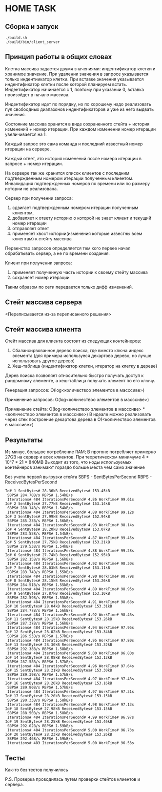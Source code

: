 # HOME TASK

## Сборка и запуск

```(bash)
./build.sh
./build/bin/client_server
```

## Принцип работы в общих словах

Клетка массива задается двумя значениями: индентификатор клетки и хранимое значение.
При удалении значения в запросе указывается только индентиикатор клетки.
При вставке значения указывается индентификатор клетки после которой планируем встать.
Индентификатор начинается с 1, поэтому при указании 0, вставка произойдет в начало массива.

Индентификатор идет по порядку, но по хорошему надо реализовать пул свобоодных диапазонов индентификаторов и уже из него выдвать значения.

Состояние массива хранится в виде сохраненного стейта + история изменений + номер итерации.
При каждом изменении номер итерации увеличивается на 1.

Каждый запрос это сама команда и последний известный номер итерации на сервере.

Каждый ответ, это история изменений после номера итерации в запросе + номер итерации.

На сервере так же хранится список клиентов с последним подтвержденным номером итерации полученным клиентом.
Инвалидация подтвержденных номеров по времени или по размеру истории не реализована.

Сервер при получении запроса:
1. сдвигает подтвержденным номером итерации полученным клиентом,
2. добавляет к ответу историю о которой не знает клиент и текущий номер итерации
3. отправляет ответ
4. применяет хвост истории(изменения которые известны всем клиентам) к стейту массива

Первенство запросов определяется тем кого первее начал обрабатывать сервер, а не по времени создания.

Клиент при получении запроса:
1. применяет полученную часть истории к своему стейту массива
2. cохраняет номер итерации

Таким образом по сети передается только дифф изменений.

## Стейт массива сервера

<Переписывается из-за переписанного решения>

## Стейт массива клиента

Стейт массива для клиента состоит из следующих контейнеров:
1. Сбалансирвованное дерево поиска, где вместо ключа индекс элемента (для примера используеся декартово дерево, но лучше использовать другое дерево) 
2. Хеш-таблица {индентификатор клетки, итератор на клетку в дереве}

Дерев поиска позволяет относительно быстро получать доступ к рандомному элементe, а хеш-таблица получать элемент по его ключу.

Генерация запросов:
O(log<количествоо элементов в масссиве>)

Применение запросов:
O(log<количествоо элементов в масссиве>)

Применение стейта:
O(log<количествоо элементов в масссиве> * <количествоо элементов в масссиве>)
В идеале можно реализовать через стек построение декартова дерева в O(<количествоо элементов в масссиве>)


## Результаты

Из минус, большое потребление RAM; В прогоне потребляет примерно 27GB на сервер и всех клиентов.
При теоретическом минимуме 4 * 10^7 * 21 = 840MB
Выходит из того, что ноды используемых контейнеров занимают гораздо больше места чем само значение

Без учета первой выгрузки стейта
SBPS - SentBytesPerSecond
RBPS - ReceivedBytesPerSecond
```
Id# 1 SentBytes# 28.36kB ReceivedBytes# 153.45kB
 SBPS# 284.70B/s RBPS# 1.54kB/s
 Iterations# 484 IterationsPerSecond# 4.86 WorkTime# 99.61s
Id# 2 SentBytes# 27.77kB ReceivedBytes# 153.14kB
 SBPS# 280.14B/s RBPS# 1.54kB/s
 Iterations# 484 IterationsPerSecond# 4.88 WorkTime# 99.12s
Id# 3 SentBytes# 27.99kB ReceivedBytes# 152.94kB
 SBPS# 285.23B/s RBPS# 1.56kB/s
 Iterations# 484 IterationsPerSecond# 4.93 WorkTime# 98.14s
Id# 4 SentBytes# 28.20kB ReceivedBytes# 153.07kB
 SBPS# 283.55B/s RBPS# 1.54kB/s
 Iterations# 484 IterationsPerSecond# 4.87 WorkTime# 99.45s
Id# 5 SentBytes# 27.75kB ReceivedBytes# 153.21kB
 SBPS# 279.53B/s RBPS# 1.54kB/s
 Iterations# 484 IterationsPerSecond# 4.88 WorkTime# 99.28s
Id# 6 SentBytes# 27.74kB ReceivedBytes# 152.95kB
 SBPS# 282.15B/s RBPS# 1.56kB/s
 Iterations# 484 IterationsPerSecond# 4.92 WorkTime# 98.30s
Id# 7 SentBytes# 28.03kB ReceivedBytes# 153.11kB
 SBPS# 283.74B/s RBPS# 1.55kB/s
 Iterations# 484 IterationsPerSecond# 4.90 WorkTime# 98.79s
Id# 8 SentBytes# 28.15kB ReceivedBytes# 153.26kB
 SBPS# 284.51B/s RBPS# 1.55kB/s
 Iterations# 484 IterationsPerSecond# 4.89 WorkTime# 98.95s
Id# 9 SentBytes# 27.87kB ReceivedBytes# 153.10kB
 SBPS# 282.59B/s RBPS# 1.55kB/s
 Iterations# 484 IterationsPerSecond# 4.91 WorkTime# 98.63s
Id# 10 SentBytes# 28.04kB ReceivedBytes# 153.31kB
 SBPS# 284.77B/s RBPS# 1.56kB/s
 Iterations# 484 IterationsPerSecond# 4.92 WorkTime# 98.46s
Id# 11 SentBytes# 28.15kB ReceivedBytes# 153.26kB
 SBPS# 287.37B/s RBPS# 1.56kB/s
 Iterations# 484 IterationsPerSecond# 4.94 WorkTime# 97.96s
Id# 12 SentBytes# 28.02kB ReceivedBytes# 153.34kB
 SBPS# 286.53B/s RBPS# 1.57kB/s
 Iterations# 484 IterationsPerSecond# 4.95 WorkTime# 97.80s
Id# 13 SentBytes# 28.30kB ReceivedBytes# 153.32kB
 SBPS# 292.38B/s RBPS# 1.58kB/s
 Iterations# 484 IterationsPerSecond# 5.00 WorkTime# 96.80s
Id# 14 SentBytes# 28.08kB ReceivedBytes# 153.12kB
 SBPS# 287.58B/s RBPS# 1.57kB/s
 Iterations# 484 IterationsPerSecond# 4.96 WorkTime# 97.64s
Id# 15 SentBytes# 28.21kB ReceivedBytes# 153.30kB
 SBPS# 289.39B/s RBPS# 1.57kB/s
 Iterations# 484 IterationsPerSecond# 4.97 WorkTime# 97.48s
Id# 16 SentBytes# 28.20kB ReceivedBytes# 153.16kB
 SBPS# 289.80B/s RBPS# 1.57kB/s
 Iterations# 484 IterationsPerSecond# 4.97 WorkTime# 97.31s
Id# 17 SentBytes# 28.20kB ReceivedBytes# 153.15kB
 SBPS# 290.33B/s RBPS# 1.58kB/s
 Iterations# 484 IterationsPerSecond# 4.98 WorkTime# 97.13s
Id# 18 SentBytes# 27.98kB ReceivedBytes# 153.15kB
 SBPS# 288.50B/s RBPS# 1.58kB/s
 Iterations# 484 IterationsPerSecond# 4.99 WorkTime# 96.97s
Id# 19 SentBytes# 28.25kB ReceivedBytes# 153.46kB
 SBPS# 292.02B/s RBPS# 1.59kB/s
 Iterations# 484 IterationsPerSecond# 5.00 WorkTime# 96.73s
Id# 20 SentBytes# 28.23kB ReceivedBytes# 153.26kB
 SBPS# 292.46B/s RBPS# 1.59kB/s
 Iterations# 483 IterationsPerSecond# 5.00 WorkTime# 96.53s
```

## Тесты

Как-то без тестов получилось

P.S. Проверка проводилась путем проверки стейтов клиентов и сервера.
